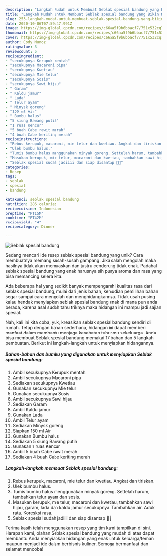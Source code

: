 ```yaml
---
description: "Langkah Mudah untuk Membuat Seblak spesial bandung yang Bikin Ngiler"
title: "Langkah Mudah untuk Membuat Seblak spesial bandung yang Bikin Ngiler"
slug: 253-langkah-mudah-untuk-membuat-seblak-spesial-bandung-yang-bikin-ngiler
date: 2020-10-06T07:59:47.991Z
image: https://img-global.cpcdn.com/recipes/c66aa5f9b6bbacf7/751x532cq70/seblak-spesial-bandung-foto-resep-utama.jpg
thumbnail: https://img-global.cpcdn.com/recipes/c66aa5f9b6bbacf7/751x532cq70/seblak-spesial-bandung-foto-resep-utama.jpg
cover: https://img-global.cpcdn.com/recipes/c66aa5f9b6bbacf7/751x532cq70/seblak-spesial-bandung-foto-resep-utama.jpg
author: Cody Munoz
ratingvalue: 3
reviewcount: 5
recipeingredient:
- "secukupnya Kerupuk mentah"
- "secukupnya Macaroni pipa"
- "secukupnya Kwetiau"
- "secukupnya Mie telur"
- "secukupnya Sosis"
- "secukupnya Sawi hijau"
- " Garam"
- " Kaldu jamur"
- " Lada"
- " Telur ayam"
- " Minysk goreng"
- "150 ml Air"
- " Bumbu halus"
- "5 siung Bawang putih"
- "1 ruas Kencur"
- "5 buah Cabe rawit merah"
- "4 buah Cabe keriting merah"
recipeinstructions:
- "Rebus kerupuk, macaroni, mie telur dan kwetiau. Angkat dan tiriskan."
- "Ulek bumbu halus."
- "Tumis bumbu halus menggunakan minyak goreng. Settelah harum, tambahkan telur ayam dan sosis."
- "Masukan kerupuk, mie telur, macaroni dan kwetiau, tambahkan sawi hijau, garam, lada dan kaldu jamur secukupnya. Tambahkan air. Aduk rata. Koresksi rasa."
- "Seblak spesial sudah jadiiii dan siap disantap 💛✨"
categories:
- Resep
tags:
- seblak
- spesial
- bandung

katakunci: seblak spesial bandung 
nutrition: 286 calories
recipecuisine: Indonesian
preptime: "PT15M"
cooktime: "PT42M"
recipeyield: "4"
recipecategory: Dinner

---
```



![Seblak spesial bandung](https://img-global.cpcdn.com/recipes/c66aa5f9b6bbacf7/751x532cq70/seblak-spesial-bandung-foto-resep-utama.jpg)

Sedang mencari ide resep seblak spesial bandung yang unik? Cara membuatnya memang susah-susah gampang. Jika salah mengolah maka hasilnya tidak akan memuaskan dan justru cenderung tidak enak. Padahal seblak spesial bandung yang enak harusnya sih punya aroma dan rasa yang bisa memancing selera kita.



Ada beberapa hal yang sedikit banyak mempengaruhi kualitas rasa dari seblak spesial bandung, mulai dari jenis bahan, kemudian pemilihan bahan segar sampai cara mengolah dan menghidangkannya. Tidak usah pusing kalau hendak menyiapkan seblak spesial bandung enak di mana pun anda berada, karena asal sudah tahu triknya maka hidangan ini mampu jadi sajian spesial.


Nah, kali ini kita coba, yuk, kreasikan seblak spesial bandung sendiri di rumah. Tetap dengan bahan sederhana, hidangan ini dapat memberi manfaat dalam membantu menjaga kesehatan tubuhmu sekeluarga. Anda bisa membuat Seblak spesial bandung memakai 17 bahan dan 5 langkah pembuatan. Berikut ini langkah-langkah untuk menyiapkan hidangannya.

<!--inarticleads1-->

##### Bahan-bahan dan bumbu yang digunakan untuk menyiapkan Seblak spesial bandung:

1. Ambil secukupnya Kerupuk mentah
1. Ambil secukupnya Macaroni pipa
1. Sediakan secukupnya Kwetiau
1. Gunakan secukupnya Mie telur
1. Gunakan secukupnya Sosis
1. Ambil secukupnya Sawi hijau
1. Sediakan  Garam
1. Ambil  Kaldu jamur
1. Gunakan  Lada
1. Ambil  Telur ayam
1. Sediakan  Minysk goreng
1. Siapkan 150 ml Air
1. Gunakan  Bumbu halus
1. Sediakan 5 siung Bawang putih
1. Gunakan 1 ruas Kencur
1. Ambil 5 buah Cabe rawit merah
1. Sediakan 4 buah Cabe keriting merah




<!--inarticleads2-->

##### Langkah-langkah membuat Seblak spesial bandung:

1. Rebus kerupuk, macaroni, mie telur dan kwetiau. Angkat dan tiriskan.
1. Ulek bumbu halus.
1. Tumis bumbu halus menggunakan minyak goreng. Settelah harum, tambahkan telur ayam dan sosis.
1. Masukan kerupuk, mie telur, macaroni dan kwetiau, tambahkan sawi hijau, garam, lada dan kaldu jamur secukupnya. Tambahkan air. Aduk rata. Koresksi rasa.
1. Seblak spesial sudah jadiiii dan siap disantap 💛✨




Terima kasih telah menggunakan resep yang tim kami tampilkan di sini. Harapan kami, olahan Seblak spesial bandung yang mudah di atas dapat membantu Anda menyiapkan hidangan yang enak untuk keluarga/teman maupun menjadi ide dalam berbisnis kuliner. Semoga bermanfaat dan selamat mencoba!
